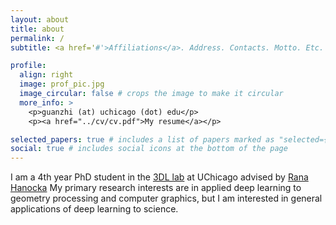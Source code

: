 ```yaml
---
layout: about
title: about
permalink: /
subtitle: <a href='#'>Affiliations</a>. Address. Contacts. Motto. Etc.

profile:
  align: right
  image: prof_pic.jpg
  image_circular: false # crops the image to make it circular
  more_info: >
    <p>guanzhi (at) uchicago (dot) edu</p>
    <p><a href="../cv/cv.pdf">My resume</a></p>

selected_papers: true # includes a list of papers marked as "selected={true}"
social: true # includes social icons at the bottom of the page
---
```

I am a 4th year PhD student in the [3DL lab](https://threedle.cs.uchicago.edu/) at UChicago advised by [Rana Hanocka](https://people.cs.uchicago.edu/~ranahanocka/) My primary research interests are in applied deep learning to geometry processing and computer graphics, but I am interested in general applications of deep learning to science.